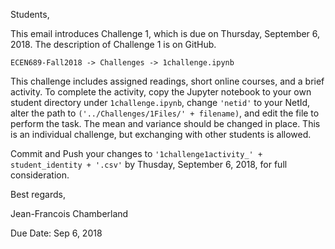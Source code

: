 Students,

This email introduces Challenge 1, which is due on Thursday, September 6, 2018.
The description of Challenge 1 is on GitHub.

	ECEN689-Fall2018 -> Challenges -> 1challenge.ipynb

This challenge includes assigned readings, short online courses, and a brief activity.
To complete the activity, copy the Jupyter notebook to your own student directory under ```1challenge.ipynb```, change ```'netid'``` to your NetId, alter the path to ```('../Challenges/1Files/' + filename)```, and edit the file to perform the task.
The mean and variance should be changed in place.
This is an individual challenge, but exchanging with other students is allowed.

Commit and Push your changes to ```'1challenge1activity_' + student_identity + '.csv'``` by Thusday, September 6, 2018, for full consideration.

Best regards,

Jean-Francois Chamberland

Due Date: Sep 6, 2018

